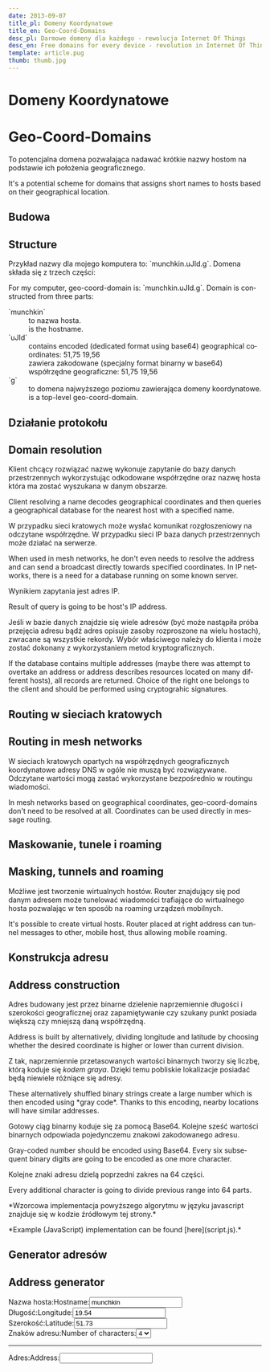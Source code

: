 ```yaml
---
date: 2013-09-07
title_pl: Domeny Koordynatowe
title_en: Geo-Coord-Domains
desc_pl: Darmowe domeny dla każdego - rewolucja Internet Of Things
desc_en: Free domains for every device - revolution in Internet Of Things
template: article.pug
thumb: thumb.jpg
---
```


<h1 lang=pl>Domeny Koordynatowe</h1>
<h1 lang=en>Geo-Coord-Domains</h1>

<p lang=pl>To potencjalna domena pozwalająca nadawać krótkie nazwy
hostom na podstawie ich położenia geograficznego.
<p lang=en>It's a potential scheme for domains that assigns short
names to hosts based on their geographical location.

<h2 lang=pl>Budowa</h2>
<h2 lang=en>Structure</h2>

<p lang=pl>Przykład nazwy dla mojego komputera to: `munchkin.uJId.g`. Domena
składa się z trzech części:

<p lang=en>For my computer, geo-coord-domain is:
`munchkin.uJId.g`. Domain is constructed from three parts:

<dl>
  <dt>`munchkin`</dt>
  <dd lang=pl>to nazwa hosta.</dd> 
  <dd lang=en>is the hostname.</dd>
  <dt>`uJId`</dt>
  <dd lang=en>contains encoded (dedicated format using base64) geographical coordinates: 51,75 19,56</dd>
  <dd lang=pl>zawiera zakodowane (specjalny format binarny w base64) współrzędne geograficzne: 51,75 19,56</dd>
  <dt>`g`</dt>
  <dd lang=pl>to domena najwyższego poziomu zawierająca domeny koordynatowe.</dd>
  <dd lang=en>is a top-level geo-coord-domain.</dd>
</dl>

<h2 lang=pl>Działanie protokołu</h2>
<h2 lang=en>Domain resolution</h2>

<p lang=pl>Klient chcący rozwiązać nazwę wykonuje zapytanie do bazy danych
przestrzennych wykorzystując odkodowane współrzędne oraz nazwę hosta
która ma zostać wyszukana w danym obszarze.

<p lang=en>Client resolving a name decodes geographical
coordinates and then queries a geographical database for the nearest
host with a specified name.

<p lang=pl>W przypadku sieci kratowych może wysłać komunikat rozgłoszeniowy na
odczytane współrzędne. W przypadku sieci IP baza danych przestrzennych
może działać na serwerze.

<p lang=en>When used in mesh networks, he don't even needs to resolve
the address and can send a broadcast directly towards specified
coordinates. In IP networks, there is a need for a database
running on some known server.

<p lang=pl>Wynikiem zapytania jest adres IP.

<p lang=en>Result of query is going to be host's IP address.

<p lang=pl>Jeśli w bazie danych znajdzie się wiele adresów (być może nastąpiła
próba przejęcia adresu bądź adres opisuje zasoby rozproszone na wielu
hostach), zwracane są wszystkie rekordy. Wybór właściwego należy do
klienta i może zostać dokonany z wykorzystaniem metod
kryptograficznych.

<p lang=en>If the database contains multiple addresses (maybe there
was attempt to overtake an address or address describes resources
located on many different hosts), all records are returned. Choice of
the right one belongs to the client and should be performed using
cryptograhic signatures.

<h2 lang=pl>Routing w sieciach kratowych</h2>

<h2 lang=en>Routing in mesh networks</h2>

<p lang=pl>W sieciach kratowych opartych na współrzędnych geograficznych
koordynatowe adresy DNS w ogóle nie muszą być rozwiązywane. Odczytane
wartości mogą zastać wykorzystane bezpośrednio w routingu wiadomości.

<p lang=en>In mesh networks based on geographical coordinates,
geo-coord-domains don't need to be resolved at all. Coordinates can be
used directly in message routing.

<h2 lang=pl>Maskowanie, tunele i roaming</h2>

<h2 lang=en>Masking, tunnels and roaming</h2>

<p lang=pl>Możliwe jest tworzenie wirtualnych hostów. Router znajdujący się
pod danym adresem może tunelować wiadomości trafiające do wirtualnego
hosta pozwalając w ten sposób na roaming urządzeń mobilnych.

<p lang=en>It's possible to create virtual hosts. Router placed at
right address can tunnel messages to other, mobile host, thus allowing
mobile roaming.

<h2 lang=pl>Konstrukcja adresu</h2>

<h2 lang=en>Address construction</h2>

<p lang=pl>Adres budowany jest przez binarne dzielenie naprzemiennie długości
i szerokości geograficznej oraz zapamiętywanie czy szukany punkt
posiada większą czy mniejszą daną współrzędną.

<p lang=en>Address is built by alternatively, dividing longitude and
latitude by choosing whether the desired coordinate is higher or lower
than current division.

<p lang=pl>Z tak, naprzemiennie przetasowanych wartości binarnych tworzy się
liczbę, którą koduje się <em>kodem graya</em>. Dzięki temu pobliskie
lokalizacje posiadać będą niewiele różniące się adresy.

<p lang=en>These alternatively shuffled binary strings create a large
number which is then encoded using *gray code*. Thanks to this
encoding, nearby locations will have similar addresses.

<p lang=pl>Gotowy ciąg binarny koduje się za pomocą Base64. Kolejne sześć
wartości binarnych odpowiada pojedynczemu znakowi zakodowanego adresu.

<p lang=en>Gray-coded number should be encoded using Base64. Every six
subsequent binary digits are going to be encoded as one more character.

<p lang=pl>Kolejne znaki adresu dzielą poprzedni zakres na 64 części.

<p lang=en>Every additional character is going to divide previous
range into 64 parts.

<p lang=pl>*Wzorcowa implementacja powyższego algorytmu w języku javascript
znajduje się w kodzie źródłowym tej strony.*

<p lang=en>*Example (JavaScript) implementation can be found [here](script.js).*

<h2 lang=pl>Generator adresów</h2>

<h2 lang=en>Address generator</h2>

<script src="https://maps.googleapis.com/maps/api/js?sensor=false"></script>
<script src="//code.jquery.com/jquery.min.js"></script>
<script src="script.js"></script>

<div><label lang=pl for="host">Nazwa hosta:</label><label lang=en for="host">Hostname:</label><input type="text" id="host" value="munchkin"></div>
<div><label lang=pl for="dlugosc">Długość:</label><label lang=en for="dlugosc">Longitude:</label><input type="text" id="dlugosc" value="19.54"></div>
<div><label lang=pl for="szerokosc">Szerokość:</label><label lang=en for="szerokosc">Latitude:</label><input type="text" id="szerokosc" value="51.73"></div>
<div><label lang=pl for="dokladnosc">Znaków adresu:</label><label
lang=en for="dokladnosc">Number of characters:</label><select id="dokladnosc">
  <option>1</option>
  <option>2</option>
  <option>3</option>
  <option selected>4</option>
  <option>5</option>
  <option>6</option>
  <option>7</option>
  <option>8</option>
</select></div>
<hr />
<div><label lang=pl for="adres">Adres:</label><label lang=en for="adres">Address:</label><input type="text" id="adres"></div>
<div id="odczytany_host"></div>
<div id="odczytana_dlugosc"></div>
<div id="odczytana_szerokosc"></div>
<div id="mapa" style="width: 100%; height: 20em;"></div>
